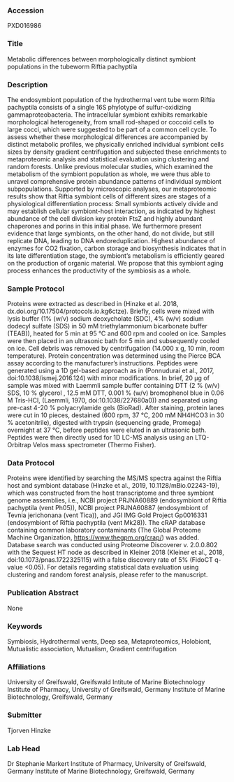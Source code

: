 ### Accession
PXD016986

### Title
Metabolic differences between morphologically distinct symbiont populations in the tubeworm Riftia pachyptila

### Description
The endosymbiont population of the hydrothermal vent tube worm Riftia pachyptila consists of a single 16S phylotype of sulfur-oxidizing gammaproteobacteria. The intracellular symbiont exhibits remarkable morphological heterogeneity, from small rod-shaped or coccoid cells to large cocci, which were suggested to be part of a common cell cycle. To assess whether these morphological differences are accompanied by distinct metabolic profiles, we physically enriched individual symbiont cells sizes by density gradient centrifugation and subjected these enrichments to metaproteomic analysis and statistical evaluation using clustering and random forests. Unlike previous molecular studies, which examined the metabolism of the symbiont population as whole, we were thus able to unravel comprehensive protein abundance patterns of individual symbiont subpopulations. Supported by microscopic analyses, our metaproteomic results show that Riftia symbiont cells of different sizes are stages of a physiological differentiation process: Small symbionts actively divide and may establish cellular symbiont-host interaction, as indicated by highest abundance of the cell division key protein FtsZ and highly abundant chaperones and porins in this initial phase. We furthermore present evidence that large symbionts, on the other hand, do not divide, but still replicate DNA, leading to DNA endoreduplication. Highest abundance of enzymes for CO2 fixation, carbon storage and biosynthesis indicates that in its late differentiation stage, the symbiont’s metabolism is efficiently geared on the production of organic material. We propose that this symbiont aging process enhances the productivity of the symbiosis as a whole.

### Sample Protocol
Proteins were extracted as described in (Hinzke et al. 2018, dx.doi.org/10.17504/protocols.io.kg6ctze). Briefly, cells were mixed with lysis buffer (1% (w/v) sodium deoxycholate (SDC), 4% (w/v) sodium dodecyl sulfate (SDS) in 50 mM triethylammonium bicarbonate buffer (TEAB)), heated for 5 min at 95 °C and 600 rpm and cooled on ice. Samples were then placed in an ultrasonic bath for 5 min and subsequently cooled on ice. Cell debris was removed by centrifugation (14.000 x g, 10 min, room temperature). Protein concentration was determined using the Pierce BCA assay according to the manufacturer’s instructions. Peptides were generated using a 1D gel-based approach as in (Ponnudurai et al., 2017, doi:10.1038/ismej.2016.124) with minor modifications. In brief, 20 µg of sample was mixed with Laemmli sample buffer containing DTT (2 % (w/v) SDS, 10 % glycerol , 12.5 mM DTT, 0.001 % (w/v) bromophenol blue in 0.06 M Tris-HCl, (Laemmli, 1970, doi:10.1038/227680a0)) and separated using pre-cast 4-20 % polyacrylamide gels (BioRad). After staining, protein lanes were cut in 10 pieces, destained (600 rpm, 37 °C, 200 mM NH4HCO3 in 30 % acetonitrile), digested with trypsin (sequencing grade, Promega) overnight at 37 °C, before peptides were eluted in an ultrasonic bath. Peptides were then directly used for 1D LC-MS analysis using an LTQ-Orbitrap Velos mass spectrometer (Thermo Fisher).

### Data Protocol
Proteins were identified by searching the MS/MS spectra against the Riftia host and symbiont database (Hinzke et al., 2019, 10.1128/mBio.02243-19), which was constructed from the host transcriptome and three symbiont genome assemblies, i.e., NCBI project PRJNA60889 (endosymbiont of Riftia pachyptila (vent Ph05)), NCBI project PRJNA60887 (endosymbiont of Tevnia jerichonana (vent Tica)), and JGI IMG Gold Project Gp0016331 (endosymbiont of Riftia pachyptila (vent Mk28)). The cRAP database containing common laboratory contaminants (The Global Proteome Machine Organization, https://www.thegpm.org/crap/) was added. Database search was conducted using Proteome Discoverer v. 2.0.0.802 with the Sequest HT node as described in Kleiner 2018 (Kleiner et al., 2018, doi:10.1073/pnas.1722325115) with a false discovery rate of 5% (FidoCT q-value <0.05). For details regarding statistical data evaluation using clustering and random forest analysis, please refer to the manuscript.

### Publication Abstract
None

### Keywords
Symbiosis, Hydrothermal vents, Deep sea, Metaproteomics, Holobiont, Mutualistic association, Mutualism, Gradient centrifugation

### Affiliations
University of Greifswald, Greifswald Intitute of Marine Biotechnology
Institute of Pharmacy, University of Greifswald, Germany Institute of Marine Biotechnology, Greifswald, Germany

### Submitter
Tjorven Hinzke

### Lab Head
Dr Stephanie Markert
Institute of Pharmacy, University of Greifswald, Germany Institute of Marine Biotechnology, Greifswald, Germany



